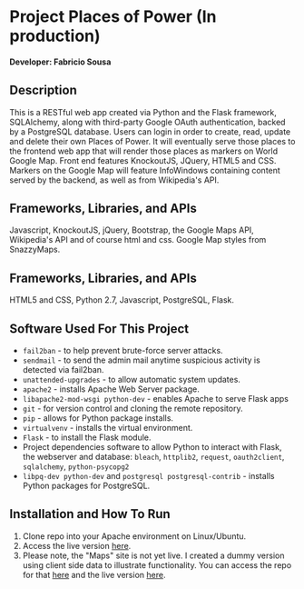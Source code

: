# Project Places of Power (In production)

#### Developer: Fabricio Sousa

## Description

This is a RESTful web app created via Python and the Flask framework, SQLAlchemy, along with third-party Google OAuth authentication, backed by a PostgreSQL database. Users can login in order to create, read, update and delete their own Places of Power. It will eventually serve those places to the frontend web app that will render those places as markers on World Google Map. Front end features KnockoutJS, JQuery, HTML5 and CSS. Markers on the Google Map will feature InfoWindows containing content served by the backend, as well as from Wikipedia's API.

## Frameworks, Libraries, and APIs

Javascript, KnockoutJS, jQuery, Bootstrap, the Google Maps API, Wikipedia's API and of course html and css. Google Map styles from SnazzyMaps.

## Frameworks, Libraries, and APIs

HTML5 and CSS, Python 2.7, Javascript, PostgreSQL, Flask.

## Software Used For This Project

* `fail2ban` - to help prevent brute-force server attacks.
* `sendmail` - to send the admin mail anytime suspicious activity is detected via fail2ban.
* `unattended-upgrades` - to allow automatic system updates.
* `apache2` - installs Apache Web Server package.
* `libapache2-mod-wsgi python-dev` - enables Apache to serve Flask apps
* `git` - for version control and cloning the remote repository.
* `pip` - allows for Python package installs.
* `virtualvenv` - installs the virtual environment.
* `Flask` - to install the Flask module.
* Project dependencies software to allow Python to interact with Flask, the webserver and database:
`bleach`, `httplib2`, `request`, `oauth2client`, `sqlalchemy`, `python-psycopg2`
* `libpq-dev python-dev` and `postgresql postgresql-contrib` - installs Python packages for PostgreSQL.

## Installation and How To Run

1. Clone repo into your Apache environment on Linux/Ubuntu.
2. Access the live version [here](http://ec2-18-220-254-32.us-east-2.compute.amazonaws.com/).
3. Please note, the "Maps" site is not yet live. I created a dummy version using client side data to illustrate functionality. You can access the repo for that [here](https://github.com/fabricio-sousa/fabricio-sousa.github.io) and the live version [here](https://fabricio-sousa.github.io/).

